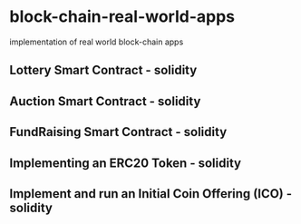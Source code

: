 # block-chain-real-world-apps

implementation of real world block-chain apps

## Lottery Smart Contract - solidity

## Auction Smart Contract - solidity

## FundRaising Smart Contract - solidity

## Implementing an ERC20 Token - solidity

## Implement and run an Initial Coin Offering (ICO) - solidity
